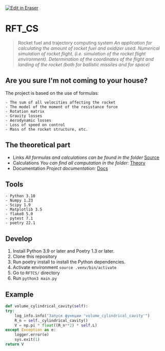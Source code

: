 <p><a target="_blank" href="https://app.eraser.io/workspace/HiY5EZGTvtp1IQFOxd1Q" id="edit-in-eraser-github-link"><img alt="Edit in Eraser" src="https://firebasestorage.googleapis.com/v0/b/second-petal-295822.appspot.com/o/images%2Fgithub%2FOpen%20in%20Eraser.svg?alt=media&amp;token=968381c8-a7e7-472a-8ed6-4a6626da5501"></a></p>

# RFT_CS     
>  Rocket fuel and trajectory computing system
_An application for calculating the amount of rocket fuel and oxidizer used. Numerical simulation of rocket flight, (i.e. simulation of the rocket flight environment). Determination of the coordinates of the flight and landing of the rocket (both for ballistic missiles and for space)_ 

## Are you sure I'm not coming to your house?
The project is based on the use of formulas:

```
- The sum of all velocities affecting the rocket
- The model of the moment of the resistance force
- Rotation matrix
- Gravity losses
- Aerodynamic losses
- Loss of speed on control
- Mass of the rocket structure, etc.
```
## The theoretical part
- Links
_All formulas and calculations can be found in the folder_ [﻿Source](docs/idea/theory/source.md) 
- Calculations
_You can find all computation in the folder:_ [﻿Theory](docs/idea/theory/img/) 
- Documentation
_Project documentation:_ [﻿Docs](docs/) 
## Tools
```
- Python 3.10
- Numpy 1.23
- Scipy 1.9
- Matplotlib 3.5
- flake8 5.0
- pytest 7.1
- poetry 22.1
```
## Develop
1. Install Python 3.9 or later and Poetry 1.3 or later.
2. Clone this repository
3. Run poetry install to install the Python dependencies.
4. Activate environment `source .venv/bin/activate` 
5. Go to `RFTCS/`  directory
6. Run `python3 main.py` 
## Example
```python
def volume_cylindrical_cavity(self):
try:
    log_info.info("Запуск функции 'volume_cylindrical_cavity'")
    R_n = self._cylindrical_cavity()
    V = np.pi * float((R_n**2) * self.L)
except Exception as e:
    logger.error(e)
    sys.exit(1)
return V
```




<!--- Eraser file: https://app.eraser.io/workspace/HiY5EZGTvtp1IQFOxd1Q --->